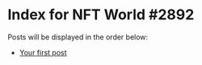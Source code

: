 # Index for NFT World #2892
Posts will be displayed in the order below:

- [Your first post](./001-first.md)

